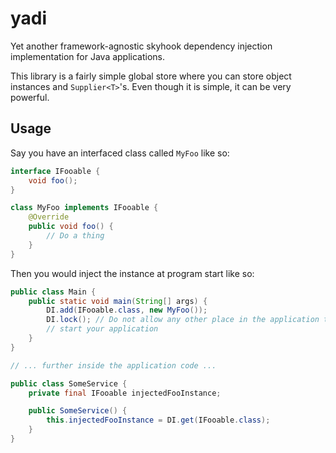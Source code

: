 # yadi
Yet another framework-agnostic skyhook dependency injection implementation for Java applications.

This library is a fairly simple global store where you can store object instances and `Supplier<T>`'s.
Even though it is simple, it can be very powerful.

## Usage
Say you have an interfaced class called `MyFoo` like so:

```java
interface IFooable {
    void foo();
}

class MyFoo implements IFooable {
    @Override
    public void foo() {
        // Do a thing
    }
}
```

Then you would inject the instance at program start like so:

```java
public class Main {
    public static void main(String[] args) {
        DI.add(IFooable.class, new MyFoo());
        DI.lock(); // Do not allow any other place in the application to add more stuff to DI (optional)
        // start your application
    }
}

// ... further inside the application code ...

public class SomeService {
    private final IFooable injectedFooInstance;

    public SomeService() {
        this.injectedFooInstance = DI.get(IFooable.class);
    }
}
```


